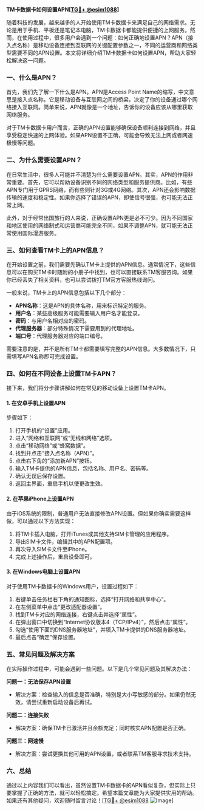 **TM卡数据卡如何设置APN[[TG💪+ @esim1088](https://t.me/s/esim1088)]**

随着科技的发展，越来越多的人开始使用TM卡数据卡来满足自己的网络需求。无论是用于手机、平板还是笔记本电脑，TM卡数据卡都能提供便捷的上网服务。然而，在使用过程中，很多用户会遇到一个问题：如何正确地设置APN？APN（接入点名称）是移动设备连接到互联网的关键配置参数之一，不同的运营商和网络类型需要不同的APN设置。本文将详细介绍TM卡数据卡如何设置APN，帮助大家轻松解决这一问题。

### 一、什么是APN？

首先，我们先了解一下什么是APN。APN是Access Point Name的缩写，中文意思是接入点名称。它是移动设备与互联网之间的桥梁，决定了你的设备通过哪个网络接入互联网。简单来说，APN就像是一个地址，告诉你的设备应该从哪里获取网络服务。

对于TM卡数据卡用户而言，正确的APN设置能够确保设备顺利连接到网络，并且享受稳定快速的上网体验。如果APN设置不正确，可能会导致无法上网或者网速极慢等问题。

### 二、为什么需要设置APN？

在日常生活中，很多人可能并不清楚为什么需要设置APN。其实，APN的作用非常重要。首先，它可以帮助设备识别不同的网络类型和服务提供商。比如，有些APN专门用于GPRS网络，而有些则针对3G或4G网络。其次，APN还会影响数据传输的速度和稳定性。如果你选择了错误的APN，即使信号很强，也可能无法正常上网。

此外，对于经常出国旅行的人来说，正确设置APN更是必不可少。因为不同国家和地区使用的网络制式和运营商可能完全不同，如果不调整APN，就可能无法正常使用国际漫游服务。

### 三、如何查看TM卡上的APN信息？

在开始设置之前，我们需要先确认TM卡上提供的APN信息。通常情况下，这些信息可以在购买TM卡时随附的小册子中找到，也可以直接联系TM客服咨询。如果你已经丢失了相关资料，也可以尝试拨打TM官方客服热线询问。

一般来说，TM卡上的APN信息包括以下几个部分：
- **APN名称**：这是APN的具体名称，用来标识特定的服务。
- **用户名**：某些高级服务可能需要输入用户名才能登录。
- **密码**：与用户名相对应的密码。
- **代理服务器**：部分特殊情况下需要用到的代理地址。
- **端口号**：代理服务器对应的端口编号。

需要注意的是，并不是所有TM卡都需要填写完整的APN信息。大多数情况下，只需填写APN名称即可完成设置。

### 四、如何在不同设备上设置TM卡APN？

接下来，我们将分步骤讲解如何在常见的移动设备上设置TM卡APN。

#### 1. 在安卓手机上设置APN

步骤如下：
1. 打开手机的“设置”应用。
2. 进入“网络和互联网”或“无线和网络”选项。
3. 点击“移动网络”或“蜂窝数据”。
4. 找到并点击“接入点名称（APN）”。
5. 点击右下角的“添加新APN”按钮。
6. 输入TM卡提供的APN信息，包括名称、用户名、密码等。
7. 确认无误后保存设置。
8. 返回主界面，重启手机以使更改生效。

#### 2. 在苹果iPhone上设置APN

由于iOS系统的限制，普通用户无法直接修改APN设置。但如果你确实需要这样做，可以通过以下方法实现：
1. 将TM卡插入电脑，打开iTunes或其他支持SIM卡管理的应用程序。
2. 导出SIM卡文件，编辑其中的APN配置项。
3. 再次导入SIM卡文件至iPhone。
4. 完成上述操作后，重启设备即可。

#### 3. 在Windows电脑上设置APN

对于使用TM卡数据卡的Windows用户，设置过程如下：
1. 右键单击任务栏右下角的通知图标，选择“打开网络和共享中心”。
2. 在左侧菜单中点击“更改适配器设置”。
3. 找到TM卡对应的网络连接，右键点击并选择“属性”。
4. 在弹出窗口中切换到“Internet协议版本4（TCP/IPv4）”，然后点击“属性”。
5. 勾选“使用下面的DNS服务器地址”，并填入TM卡提供的DNS服务器地址。
6. 最后点击“确定”保存设置。

### 五、常见问题及解决方案

在实际操作过程中，可能会遇到一些问题。以下是几个常见问题及其解决办法：

**问题一：无法保存APN设置**
- 解决方案：检查输入的信息是否准确，特别是大小写敏感的部分。如果仍然无效，请尝试重新启动设备后再试。

**问题二：连接失败**
- 解决方案：确保TM卡已激活并且余额充足；同时核实APN配置是否正确。

**问题三：网速慢**
- 解决方案：尝试更换其他可用的APN设置，或者联系TM客服寻求技术支持。

### 六、总结

通过以上内容我们可以看出，虽然设置TM卡数据卡的APN看似复杂，但实际上只要掌握了正确的方法，就可以轻松搞定。希望本篇文章能为大家提供实用的帮助。如果还有其他疑问，欢迎随时留言讨论！[[TG💪+ @esim1088](https://t.me/s/esim1088) ![Image](https://i.postimg.cc/4NQfJmqS/Snipaste-2025-05-13-00-14-12.png)]